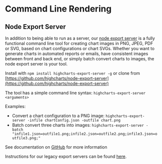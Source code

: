 # Command Line Rendering

## Node Export Server

In addition to being able to run as a server, our [node export server](https://github.com/highcharts/node-export-server) is a fully functional command line tool for creating chart images in PNG, JPEG, PDF or SVG, based on chart configurations or chart SVGs. Whether you want to generate charts in automated reports or emails, have consistent images between front and back end, or simply batch convert charts to images, the node export server is your tool.

Install with `npm install highcharts-export-server -g` or clone from [https://github.com/highcharts/node-export-server](https://github.com/highcharts/node-export-server)

The tool has a simple command line syntax: `highcharts-export-server <arguments>`

Examples:

-   Convert a chart configuration to a PNG image: `highcharts-export-server -infile chartConfig.json -outfile chart.png`
-   Batch convert three charts into images: `highcharts-export-server -batch "infile1.json=outfile1.png;infile2.json=outfile2.png;infile3.json=outfile3.png;"`

See documentation on [GitHub](https://github.com/highcharts/node-export-server/blob/master/README.md) for more information

Instructions for our legacy export servers can be found [here](https://highcharts.com/docs/export-module/legacy-export-servers).
